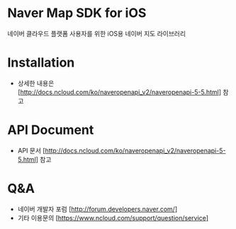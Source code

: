 # **Naver Map SDK for iOS**

네이버 클라우드 플랫폼 사용자를 위한 iOS용 네이버 지도 라이브러리

Installation
==
- 상세한 내용은 [http://docs.ncloud.com/ko/naveropenapi_v2/naveropenapi-5-5.html] 참고 

API Document
==
- API 문서 [http://docs.ncloud.com/ko/naveropenapi_v2/naveropenapi-5-5.html] 참고 

Q&A
==
- 네이버 개발자 포럼 [http://forum.developers.naver.com/]
- 기타 이용문의 [https://www.ncloud.com/support/question/service] 

